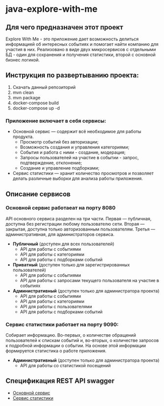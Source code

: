 # java-explore-with-me

## Для чего предназначен этот проект
Explore With Me - это приложение дает возможность делиться информацией об интересных событиях и помогает найти компанию для участия в них. Реализовано в виде двух микросервисов с отдельными БД - один для сохранения и получения статистики, второй с основной бизнес логикой.

## Инструкция по развертыванию проекта:
1. Скачать данный репозиторий
2. mvn clean
3. mvn package
4. docker-compose build
5. docker-compose up -d

### Приложение включает в себя сервисы:
- Основной сервис — содержит всё необходимое для работы продукта.
  - Просмотр событий без авторизации;
  - Возможность создания и управления категориями;
  - События и работа с ними - создание, модерация;
  - Запросы пользователей на участие в событии - запрос, подтверждение, отклонение;
  - Создание и управление подборками;
- Сервис статистики — хранит количество просмотров и позволяет делать различные выборки для анализа работы приложения.

## Описание сервисов
### Основной сервис работаеат на порту 8080
API основного сервиса разделен на три части. Первая — публичная, доступна без регистрации любому пользователю сети. Вторая — закрытая, доступна только авторизованным пользователям. Третья — административная, для администраторов сервиса. 

- **Публичный** (доступен для всех пользователей)
  - API для работы с событиями
  - API для работы с категориями
  - API для работы с подборками событий
- **Приватный** (доступен только для зарегистрированных пользователей)
  - API для работы с событиями
  - API для работы с запросами текущего пользователя на участие в событиях
- **Административный** (доступен только для администратора проекта)
  - API для работы с событиями
  - API для работы с категориями
  - API для работы с пользователями
  - API для работы с подборками событий
### Сервис статистики работает на порту 9090:
Собирает информацию. Во-первых, о количестве обращений пользователей к спискам событий и, во-вторых, о количестве запросов к подробной информации о событии. На основе этой информации формируется статистика о работе приложения.
- **Административный** (доступен только для администратора проекта)
  - API для работы со статистикой посещений
## Спецификация REST API swagger
- [Основной сервис](https://github.com/ardivad2015/java-explore-with-me/blob/main/ewm-main-service-spec.json)
- [Сервис статистики](https://github.com/ardivad2015/java-explore-with-me/blob/main/ewm-stats-service-spec.json)
